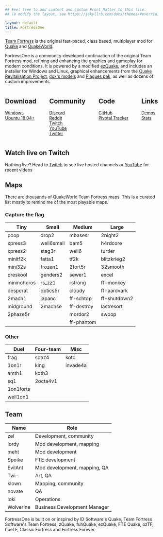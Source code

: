 ```yaml
---
## Feel free to add content and custom Front Matter to this file.
## To modify the layout, see https://jekyllrb.com/docs/themes/#overriding-theme-defaults

layout: default
title: FortressOne
---
```


[Team Fortress][] is the original fast-paced, class based, multiplayer mod for [Quake][] and [QuakeWorld][].

FortressOne is a community-developed continuation of the original Team Fortress
mod, refining and enhancing the graphics and gameplay for modern conditions.
It is powered by a modified [ezQuake][], and includes an installer for Windows
and Linux, graphical enhancements from the [Quake Revitalisation Project][],
[dox's models][] and [Plagues pak][], as well as dozens of custom improvements.


<div style="display: flex; justify-content: space-between;">
  <div markdown="1">

## Download

[Windows](https://github.com/FortressOne/windows-installer/releases/latest)<br>
[Ubuntu 18.04+](https://github.com/FortressOne/linux-installer/releases/latest)

  </div>
  <div markdown="1">

## Community

[Discord](https://discord.fortressone.org)<br>
[Reddit](https://www.reddit.com/r/FortressOne)<br>
[Twitch](https://www.twitch.tv/fortressone)<br>
[YouTube](https://www.youtube.com/channel/UCgYzKaEyTNoVfRLwlpfKzFQ)<br>
[Twitter](https://twitter.com/fortress_one)

  </div>
  <div markdown="1">

## Code

[GitHub](https://github.com/FortressOne)<br>
[Pivotal Tracker](https://www.pivotaltracker.com/n/projects/2176336)

  </div>
  <div markdown="1">

## Links

[Demos](https://demos.fortressone.org)<br>
[Stats](http://fortressone-stats.s3-website-ap-southeast-2.amazonaws.com/)

  </div>
</div>


## Watch live on Twitch

<div id="twitch-player"></div>

<script src= "https://player.twitch.tv/js/embed/v1.js"></script>

<script type="text/javascript">
  var options = {
    width: 854,
    height: 480,
    theme: "dark",
    channel: "fortressone",
  };
  var player = new Twitch.Player("twitch-player", options);
  player.setVolume(0.5);
</script>

Nothing live? Head to
[Twitch](https://www.twitch.tv/fortressone)
to see live hosted channels or
[YouTube](https://www.youtube.com/channel/UCgYzKaEyTNoVfRLwlpfKzFQ)
for recent videos

## Maps

There are thousands of QuakeWorld Team Fortress maps. This is a curated list
mostly to remind me of the most playable maps.

### Capture the flag

| Tiny        | Small      | Medium     | Large        |
| ---         | ---        | ---        | ---          |
| poop        | drop2      | mbasesr    | 2night2      |
| xpress3     | well6small | bam5       | h4rdcore     |
| xpress2     | stag3r     | well6      | turtler      |
| minitf2k    | fatta1     | tf2k       | blitzkrieg2  |
| mini32s     | frozen1    | 2fort5r    | 32smooth     |
| preskool    | genders2   | sewer1     | excel        |
| mininoheros | rs\_zz1    | rstrong    | ff-monkey    |
| desperat    | optics5r   | cloudy     | ff-aardvark  |
| 2mach1      | japanc     | ff-schtop  | ff-shutdown2 |
| midground   | 2machse    | ff-destroy | lastresort   |
| 2phaze5r    |            | mordor2    | swoop        |
|             |            | ff-phantom ||


### Other

| Duel      | Four-team | Misc     |
| ---       | ---       | ---      |
| frag      | spaz4     | kotc     |
| 1on1r     | king      | invade4a |
| amth1     | koth3     |          |
| sq1       | 2octa4v1  |          |
| 1on1forts |           |          |
| well1on1  |           |          |


## Team

| Name      | Role                         |
|-----------|------------------------------|
| zel       | Development, community       |
| lordy     | Mod development, mapping     |
| meht      | Mod development              |
| Spoike    | FTE development              |
| EvilAnt   | Mod development, mapping, QA |
| Twi-      | Art, QA                      |
| klown     | Mapping, community           |
| novate    | QA                           |
| loki      | Operations                   |
| Wolverine | Business Development Manager |

FortressOne is built on or inspired by ID Software's Quake, Team Fortress
Software's Team Fortress, zQuake, fuhQuake, ezQuake, FTE Quake, ozTF, hueTF,
Classic Fortress and Fortress Forever.


[Quake]:                             https://www.idsoftware.com/en-gb##section-games
[QuakeWorld]:                        https://www.idsoftware.com/en-gb##section-games
[Team Fortress]:                     https://web.archive.org/web/20131005123834/http://www.planetfortress.com/teamfortress/
[ezQuake]:                           https://ezquake.github.io/
[Quake Revitalisation Project]:      https://qrp.quakeone.com/
[dox's models]:                      https://www.quaddicted.com/webarchive/www.planetfortress.com/tfdone_easy/dox/index.html
[Plagues pak]:                       http://members.optusnet.com.au/~plaguespak/
[FortressOne for Windows installer]: https://github.com/FortressOne/windows-installer/releases/latest
[FortressOne for Linux installer]:   https://github.com/FortressOne/linux-installer/releases/latest
[raise an issue]:                    https://github.com/FortressOne/linux-installer/issues/new
[FortressOne Server for Linux]:      https://github.com/FortressOne/linux-server-installer/releases/latest
[FortressOne mod]:                   https://github.com/FortressOne/server-qwprogs
[FortressOne Discord]:               https://discord.fortressone.org
[MegaTF]:                            https://github.com/alissa0/MegaTFCE
[QWTF NA Discord]:                   http://discord.megateamfortress.com
[hueTF]:                             https://github.com/gmtandi/huetf
[Quadclub Brasil Discord]:           https://discord.gg/Ew3NY2Z
[TF2003]:                            https://github.com/angeld29/TF2003-qvm
[QWTF.RU Discord]:                   https://discord.gg/FVuG7br
[Classic Fortress]:                  http://classicfortress.net/
